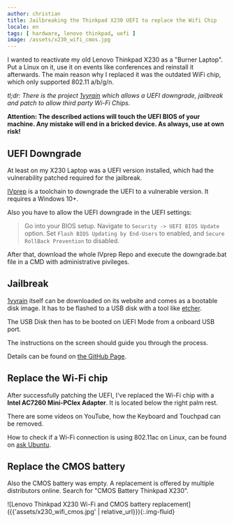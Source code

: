 ```yaml
---
author: christian
title: Jailbreaking the Thinkpad X230 UEFI to replace the Wifi Chip
locale: en
tags: [ hardware, lenovo thinkpad, uefi ]
image: /assets/x230_wifi_cmos.jpg
---
```


I wanted to reactivate my old Lenovo Thinkpad X230 as a "Burner Laptop". Put a Linux on it,
use it on events like conferences and reinstall it afterwards. The main reason why I replaced it
was the outdated WiFi chip, which only supported 802.11 a/b/g/n.

*tl;dr: There is the project [1vyrain](https://1vyra.in/) which allows a UEFI downgrade,
jailbreak and patch to allow third party Wi-Fi Chips.*

**Attention: The described actions will touch the UEFI BIOS of your machine. Any mistake will
end in a bricked device. As always, use at own risk!**

## UEFI Downgrade

At least on my X230 Laptop was a UEFI version installed, which had the vulnerability patched
required for the jailbreak.

[IVprep](https://github.com/n4ru/IVprep/) is a toolchain to downgrade the UEFI to a vulnerable
version. It requires a Windows 10+.

Also you have to allow the UEFI downgrade in the UEFI settings:

> Go into your BIOS setup. Navigate to `Security -> UEFI BIOS Update` option. 
> Set `Flash BIOS Updating by End-Users` to enabled, and `Secure RollBack Prevention` to disabled.

After that, download the whole IVprep Repo and execute the downgrade.bat file in a
CMD with administrative pivileges.

## Jailbreak

[1vyrain](https://1vyra.in/) itself can be downloaded on its website and comes as a bootable
disk image. It has to be flashed to a USB disk with a tool like [etcher](https://etcher.balena.io/).

The USB Disk then has to be booted on UEFI Mode from a onboard USB port.

The instructions on the screen should guide you through the process.

Details can be found on [the GitHub Page](https://github.com/n4ru/1vyrain/tree/master?tab=readme-ov-file#installing).

## Replace the Wi-Fi chip

After successfully patching the UEFI, I've replaced the Wi-Fi chip with a 
**Intel AC7260 Mini-PCIex Adapter**. It is located below the right palm rest.

There are some videos on YouTube, how the Keyboard and Touchpad can be removed.

How to check if a Wi-Fi connection is using 802.11ac on Linux, can be found on
[ask Ubuntu](https://askubuntu.com/a/1263384/443450).

## Replace the CMOS battery

Also the CMOS battery was empty. A replacement is offered by multiple distributors online.
Search for "CMOS Battery Thinkpad X230".

![Lenovo Thinkpad X230 Wi-Fi and CMOS battery replacement]({{'assets/x230_wifi_cmos.jpg' | relative_url}}){:.img-fluid}
